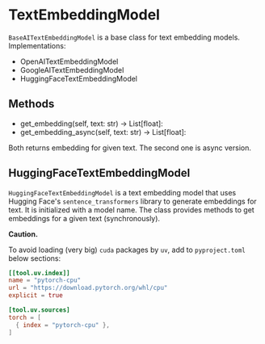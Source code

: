 # TextEmbeddingModel

`BaseAITextEmbeddingModel` is a base class for text embedding models.
Implementations:

* OpenAITextEmbeddingModel
* GoogleAITextEmbeddingModel
* HuggingFaceTextEmbeddingModel

## Methods

* get_embedding(self, text: str) -> List[float]:
* get_embedding_async(self, text: str) -> List[float]:

Both returns embedding for given text. The second one is async version.

## HuggingFaceTextEmbeddingModel

`HuggingFaceTextEmbeddingModel` is a text embedding model that uses Hugging Face's `sentence_transformers` library to generate embeddings for text. It is initialized with a model name. The class provides methods to get embeddings for a given text (synchronously).

**Caution.**

To avoid loading (very big) `cuda` packages by `uv`, add to `pyproject.toml` below sections:

```toml
[[tool.uv.index]]
name = "pytorch-cpu"
url = "https://download.pytorch.org/whl/cpu"
explicit = true

[tool.uv.sources]
torch = [
  { index = "pytorch-cpu" },
]
```
